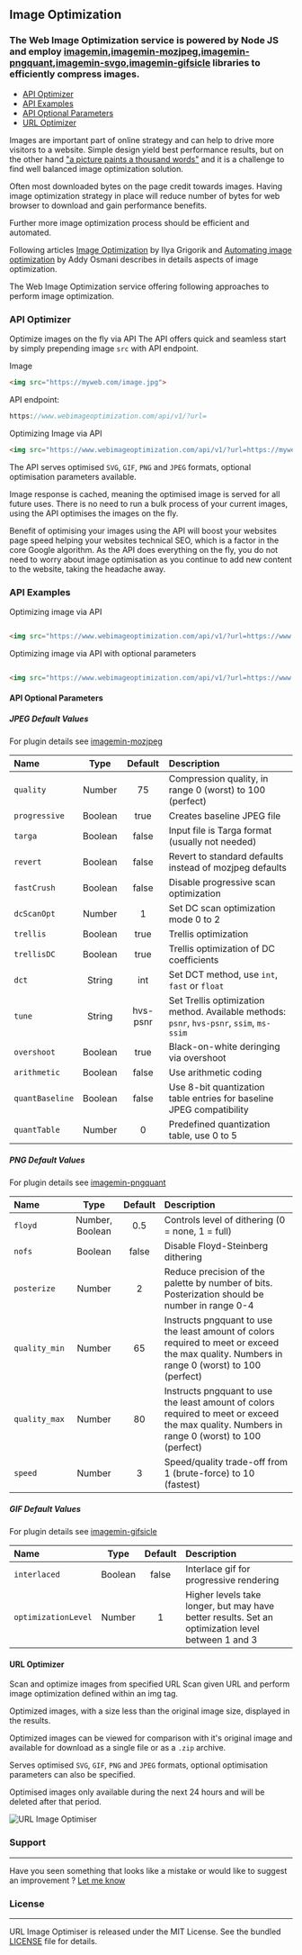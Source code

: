 ## Image Optimization

### The Web Image Optimization service is powered by Node JS and employ [imagemin](https://github.com/imagemin/imagemin),[imagemin-mozjpeg](https://github.com/imagemin/imagemin-mozjpeg),[imagemin-pngquant](https://github.com/imagemin/imagemin-pngquant),[imagemin-svgo](https://github.com/imagemin/imagemin-svgo),[imagemin-gifsicle](https://github.com/imagemin/imagemin-gifsicle) libraries to efficiently compress images.

- [API Optimizer](#api_optimizer)
- [API Examples](#api_example)
- [API Optional Parameters](#api_parameters)
- [URL Optimizer](#url_optimizer)

Images are important part of online strategy and can help to drive more visitors to a website. Simple design yield best performance results, but on the other hand ["a picture paints a thousand words"](https://en.wiktionary.org/wiki/a_picture_paints_a_thousand_words) and it is a challenge to find well balanced image optimization solution.

Often most downloaded bytes on the page credit towards images. Having image optimization strategy in place will reduce number of bytes for web browser to download and gain performance benefits. 

Further more image optimization process should be efficient and automated.

Following articles [Image Optimization](https://developers.google.com/web/fundamentals/performance/optimizing-content-efficiency/image-optimization) by Ilya Grigorik and [Automating image optimization](https://developers.google.com/web/fundamentals/performance/optimizing-content-efficiency/automating-image-optimization/) by Addy Osmani describes in details aspects of image optimization.

The Web Image Optimization service offering following approaches to perform image optimization.

### <a name="api_optimizer"></a> API Optimizer
Optimize images on the fly via API
The API offers quick and seamless start by simply prepending image `src` with API endpoint.

Image
```html
<img src="https://myweb.com/image.jpg">
```
API endpoint:
```php
https://www.webimageoptimization.com/api/v1/?url=
```

Optimizing Image via API
```html
<img src="https://www.webimageoptimization.com/api/v1/?url=https://myweb.com/image.jpg">
```
The API serves optimised `SVG`, `GIF`, `PNG` and `JPEG` formats, optional optimisation parameters available.

Image response is cached, meaning the optimised image is served for all future uses. There is no need to run a bulk process of your current images, using the API optimises the images on the fly.

Benefit of optimising your images using the API will boost your websites page speed helping your websites technical SEO, which is a factor in the core Google algorithm. As the API does everything on the fly, you do not need to worry about image optimisation as you continue to add new content to the website, taking the headache away.


### <a name="api_example"></a> API Examples

Optimizing image via API

```html

<img src="https://www.webimageoptimization.com/api/v1/?url=https://www.myweb.com/image.jpg">

```

Optimizing image via API with optional parameters

```html

<img src="https://www.webimageoptimization.com/api/v1/?url=https://www.myweb.com/image.jpg&options={"jpg": {"quality": 75,"tune": "psnr"}}">

```


#### <a name="api_parameters"></a>  API Optional Parameters

##### JPEG Default Values
For plugin details see [imagemin-mozjpeg](https://github.com/imagemin/imagemin-mozjpeg)

| Name            | Type    | Default     | Description                                               |
| :-------------- |:-------:| :-----------:|:---------------------------------------------------------|
| `quality`       | Number  | 75          | Compression quality, in range 0 (worst) to 100 (perfect)  |
| `progressive`   | Boolean | true        | Creates baseline JPEG file |
| `targa`         | Boolean | false       | Input file is Targa format (usually not needed) |
| `revert`        | Boolean | false       | Revert to standard defaults instead of mozjpeg defaults |
| `fastCrush`     | Boolean | false       | Disable progressive scan optimization|
| `dcScanOpt`     | Number  | 1           | Set DC scan optimization mode 0 to 2|
| `trellis`       | Boolean | true        | Trellis optimization|
| `trellisDC`     | Boolean | true        | Trellis optimization of DC coefficients|
| `dct`           | String  | int         |	Set DCT method, use `int`, `fast` or `float`|
| `tune`          | String  | hvs-psnr    |	Set Trellis optimization method. Available methods: `psnr`, `hvs-psnr`, `ssim`, `ms-ssim`|
| `overshoot`     | Boolean | true        |	Black-on-white deringing via overshoot|
| `arithmetic`    | Boolean | false       |	Use arithmetic coding|
| `quantBaseline` | Boolean | false       |	Use 8-bit quantization table entries for baseline JPEG compatibility|
| `quantTable`    | Number  | 0           |	Predefined quantization table, use 0 to 5|


##### PNG Default Values
For plugin details see [imagemin-pngquant](https://github.com/imagemin/imagemin-pngquant)

| Name            | Type    | Default     | Description                                               |
| :-------------- |:-------:| :-----------:|:---------------------------------------------------------|
| `floyd`         | Number, Boolean  | 0.5 | Controls level of dithering (0 = none, 1 = full) |
| `nofs`          | Boolean | false        | Disable Floyd-Steinberg dithering |
| `posterize`     | Number  | 2            | Reduce precision of the palette by number of bits. Posterization should be number in range 0-4|
| `quality_min`   | Number | 65            | Instructs pngquant to use the least amount of colors required to meet or exceed the max quality. Numbers in range 0 (worst) to 100 (perfect) |
| `quality_max`   | Number | 80           | 	Instructs pngquant to use the least amount of colors required to meet or exceed the max quality. Numbers in range 0 (worst) to 100 (perfect)|
| `speed`         | Number  | 3           | Speed/quality trade-off from 1 (brute-force) to 10 (fastest)|



##### GIF Default Values
For plugin details see [imagemin-gifsicle](https://github.com/imagemin/imagemin-gifsicle)

| Name            | Type    | Default     | Description                                               |
| :-------------- |:-------:| :-----------:|:---------------------------------------------------------|
| `interlaced`    | Boolean | false        | Interlace gif for progressive rendering|
| `optimizationLevel`| Number  | 1         | Higher levels take longer, but may have better results. Set an optimization level between 1 and 3|


#### <a name="url_optimizer"></a> URL Optimizer
Scan and optimize images from specified URL
Scan given URL and perform image optimization defined within an img tag.

Optimized images, with a size less than the original image size, displayed in the results.

Optimized images can be viewed for comparison with it's original image and available for download as a single file or as a `.zip` archive.

Serves optimised `SVG`, `GIF`, `PNG` and `JPEG` formats, optional optimisation parameters can also be specified.

Optimised images only available during the next 24 hours and will be deleted after that period.

![URL Image Optimiser](https://raw.githubusercontent.com/alexpechkarev/url-image-optimiser/master/url-image-optimiser.png)


### Support
-------
Have you seen something that looks like a mistake or would like to suggest an improvement ?
[Let me know](https://github.com/alexpechkarev/url-image-optimiser/issues)


### License
-------

URL Image Optimiser is released under the MIT License. See the bundled
[LICENSE](https://github.com/alexpechkarev/url-image-optimiser/blob/master/LICENSE)
file for details.


